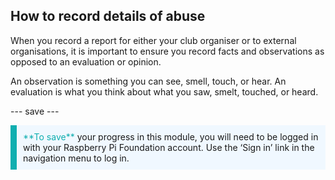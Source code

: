 ## How to record details of abuse

When you record a report for either your club organiser or to external organisations, it is important to ensure you record facts and observations as opposed to an evaluation or opinion.

An observation is something you can see, smell, touch, or hear. An evaluation is what you think about what you saw, smelt, touched, or heard.

--- save ---

<p style="border-left: solid; border-width:10px; border-color: #0faeb0; background-color: aliceblue; padding: 10px;">
<span style="color: #0faeb0">**To save**</span> your progress in this module, you will need to be logged in with your Raspberry Pi Foundation account. Use the ‘Sign in’ link in the navigation menu to log in.
</p>
